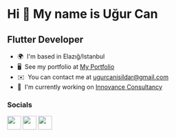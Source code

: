 Hi 👋 My name is Uğur Can
=========================

Flutter Developer
----------------

* 🌍  I'm based in Elazığ/Istanbul
* 🖥️  See my portfolio at [My Portfolio](https://play.google.com/store/apps/dev?id=5517639161234088483&gl=TR)
* ✉️  You can contact me at [ugurcanisildar@gmail.com](mailto:ugurcanisildar@gmail.com)
* 🚀  I'm currently working on [Innovance Consultancy](http://www.innovance.com.tr/)



### Socials

<p align="left"> <a href="https://www.github.com/ugurcanisildar" target="_blank" rel="noreferrer"><img src="https://raw.githubusercontent.com/danielcranney/readme-generator/main/public/icons/socials/github.svg" width="32" height="32" /></a> <a href="https://www.linkedin.com/in/ugurcanisildar" target="_blank" rel="noreferrer"><img src="https://raw.githubusercontent.com/danielcranney/readme-generator/main/public/icons/socials/linkedin.svg" width="32" height="32" /></a> <a href="https://www.twitter.com/ugurcanisildar" target="_blank" rel="noreferrer"><img src="https://raw.githubusercontent.com/danielcranney/readme-generator/main/public/icons/socials/twitter.svg" width="32" height="32" /></a></p>
